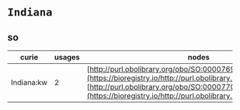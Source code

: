 # `Indiana`

## so

| curie      |   usages | nodes                                                                                                                                                                                                                        |
|------------|----------|------------------------------------------------------------------------------------------------------------------------------------------------------------------------------------------------------------------------------|
| Indiana:kw |        2 | [http://purl.obolibrary.org/obo/SO:0000769](https://bioregistry.io/http://purl.obolibrary.org/obo/SO:0000769), [http://purl.obolibrary.org/obo/SO:0000770](https://bioregistry.io/http://purl.obolibrary.org/obo/SO:0000770) |
